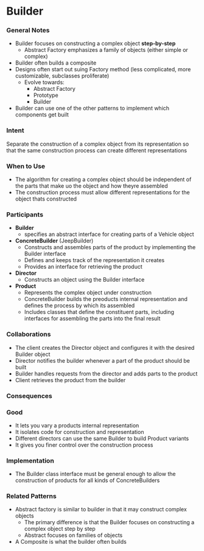 # Builder

### General Notes

* Builder focuses on constructing a complex object **step-by-step**
  * Abstract Factory emphasizes a family of objects (either simple or complex)
* Builder often builds a composite
* Designs often start out suing Factory method (less complicated, more customizable, subclasses proliferate)
  * Evolve towards:
    * Abstract Factory
    * Prototype
    * Builder
* Builder can use one of the other patterns to implement which components get built

### Intent

Separate the construction of a complex object from its representation so that the same construction process can create different representations

### When to Use

* The algorithm for creating a complex object should be independent of the parts that make uo the object and how theyre assembled
* The construction process must allow different representations for the object thats constructed

### Participants

* **Builder**
  * specifies an abstract interface for creating parts of a Vehicle object
* **ConcreteBuilder** (JeepBuilder)
  * Constructs and assembles parts of the product by implementing the Builder interface
  * Defines and keeps track of the representation it creates
  * Provides an interface for retrieving the product
* **Director**
  * Constructs an object using the Builder interface
* **Product**
  * Represents the complex object under construction
  * ConcreteBuilder builds the preoducts internal representation and defines the process by which its assembled
  * Includes classes that define the constituent parts, including interfaces for assembling the parts into the final result

### Collaborations

* The client creates the Director object and configures it with the desired Builder object
* Director notifies the builder whenever a part of the product should be built
* Builder handles requests from the director and adds parts to the product
* Client retrieves the product from the builder

### Consequences

### Good

* It lets you vary a products internal representation
* It isolates code for construction and representation
* Different directors can use the same Builder to build Product variants
* It gives you finer control over the construction process

### Implementation

* The Builder class interface must be general enough to allow the construction of products for all kinds of ConcreteBuilders

### Related Patterns

* Abstract factory is similar to builder in that it may construct complex objects
  * The primary difference is that the Builder focuses on constructing a complex object step by step
  * Abstract focuses on families of objects
* A Composite is what the builder often builds
